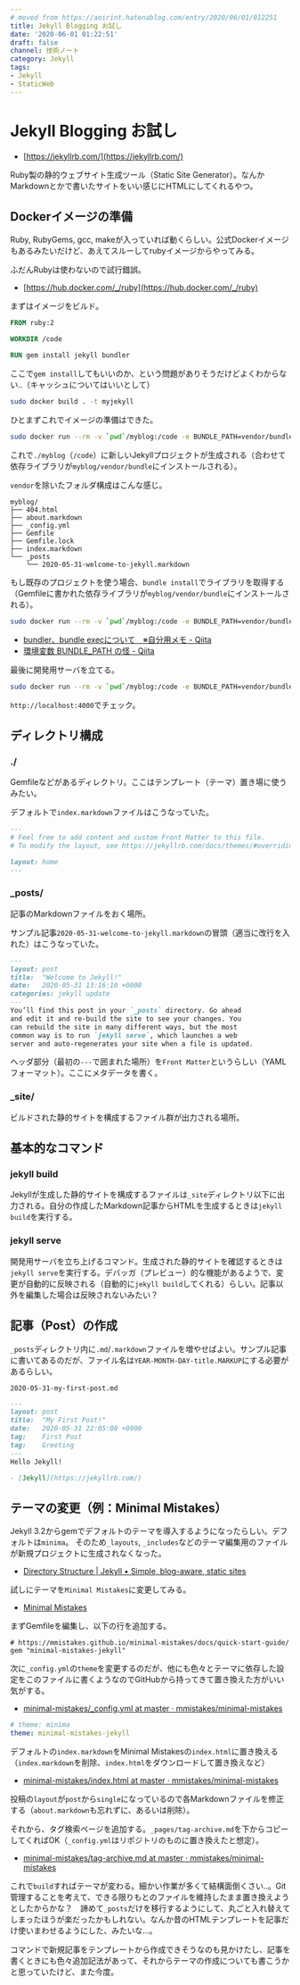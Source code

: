 ```yaml
---
# moved from https://aoirint.hatenablog.com/entry/2020/06/01/012251
title: Jekyll Blogging お試し
date: '2020-06-01 01:22:51'
draft: false
channel: 技術ノート
category: Jekyll
tags:
- Jekyll
- StaticWeb
---
```

# Jekyll Blogging お試し

- [https://jekyllrb.com/](https://jekyllrb.com/)

Ruby製の静的ウェブサイト生成ツール（Static Site Generator）。なんかMarkdownとかで書いたサイトをいい感じにHTMLにしてくれるやつ。


## Dockerイメージの準備
Ruby, RubyGems, gcc, makeが入っていれば動くらしい。公式Dockerイメージもあるみたいだけど、あえてスルーしてrubyイメージからやってみる。

ふだんRubyは使わないので試行錯誤。

- [https://hub.docker.com/_/ruby](https://hub.docker.com/_/ruby)

まずはイメージをビルド。

```dockerfile
FROM ruby:2

WORKDIR /code

RUN gem install jekyll bundler
```

ここで`gem install`してもいいのか、という問題がありそうだけどよくわからない..（キャッシュについてはいいとして）


```sh
sudo docker build . -t myjekyll
```

ひとまずこれでイメージの準備はできた。

```sh
sudo docker run --rm -v `pwd`/myblog:/code -e BUNDLE_PATH=vendor/bundle myjekyll jekyll new ./
```

これで`./myblog`（`/code`）に新しいJekyllプロジェクトが生成される（合わせて依存ライブラリが`myblog/vendor/bundle`にインストールされる）。

`vendor`を除いたフォルダ構成はこんな感じ。

```
myblog/
├── 404.html
├── about.markdown
├── _config.yml
├── Gemfile
├── Gemfile.lock
├── index.markdown
└── _posts
    └── 2020-05-31-welcome-to-jekyll.markdown
```

もし既存のプロジェクトを使う場合、`bundle install`でライブラリを取得する（Gemfileに書かれた依存ライブラリが`myblog/vendor/bundle`にインストールされる）。

```sh
sudo docker run --rm -v `pwd`/myblog:/code -e BUNDLE_PATH=vendor/bundle myjekyll bundle install
```

- [bundler、bundle execについて　※自分用メモ - Qiita](https://qiita.com/dawn_628/items/1821d4eef22b9f45eea8)
- [環境変数 BUNDLE_PATH の怪 - Qiita](https://qiita.com/ma2shita/items/700dd0bd229798f878b5)

最後に開発用サーバを立てる。

```sh
sudo docker run --rm -v `pwd`/myblog:/code -e BUNDLE_PATH=vendor/bundle -p 4000:4000 myjekyll bundle exec jekyll serve -H 0.0.0.0 -P 4000
```

`http://localhost:4000`でチェック。


## ディレクトリ構成
### ./
Gemfileなどがあるディレクトリ。ここはテンプレート（テーマ）置き場に使うみたい。

デフォルトで`index.markdown`ファイルはこうなっていた。

```md
---
# Feel free to add content and custom Front Matter to this file.
# To modify the layout, see https://jekyllrb.com/docs/themes/#overriding-theme-defaults

layout: home
---
```

### \_posts/
記事のMarkdownファイルをおく場所。

サンプル記事`2020-05-31-welcome-to-jekyll.markdown`の冒頭（適当に改行を入れた）はこうなっていた。

```md
---
layout: post
title:  "Welcome to Jekyll!"
date:   2020-05-31 13:16:10 +0000
categories: jekyll update
---
You’ll find this post in your `_posts` directory. Go ahead
and edit it and re-build the site to see your changes. You
can rebuild the site in many different ways, but the most
common way is to run `jekyll serve`, which launches a web
server and auto-regenerates your site when a file is updated.
```

ヘッダ部分（最初の`---`で囲まれた場所）を`Front Matter`というらしい（YAMLフォーマット）。ここにメタデータを書く。


### \_site/
ビルドされた静的サイトを構成するファイル群が出力される場所。


## 基本的なコマンド
### jekyll build
Jekyllが生成した静的サイトを構成するファイルは`_site`ディレクトリ以下に出力される。自分の作成したMarkdown記事からHTMLを生成するときは`jekyll build`を実行する。

### jekyll serve
開発用サーバを立ち上げるコマンド。生成された静的サイトを確認するときは`jekyll serve`を実行する。デバッガ（プレビュー）的な機能があるようで、変更が自動的に反映される（自動的に`jekyll build`してくれる）らしい。記事以外を編集した場合は反映されないみたい？


## 記事（Post）の作成
`_posts`ディレクトリ内に`.md`/`.markdown`ファイルを増やせばよい。サンプル記事に書いてあるのだが、ファイル名は`YEAR-MONTH-DAY-title.MARKUP`にする必要があるらしい。

`2020-05-31-my-first-post.md`

```md
---
layout: post
title:  "My First Post!"
date:   2020-05-31 22:05:00 +0900
tag:    First Post
tag:    Greeting
---
Hello Jekyll!

- [Jekyll](https://jekyllrb.com/)

```


## テーマの変更（例：Minimal Mistakes）
Jekyll 3.2からgemでデフォルトのテーマを導入するようになったらしい。デフォルトは`minima`。
そのため`_layouts`, `_includes`などのテーマ編集用のファイルが新規プロジェクトに生成されなくなった。

- [Directory Structure | Jekyll • Simple, blog-aware, static sites](https://jekyllrb.com/docs/structure/)

試しにテーマを`Minimal Mistakes`に変更してみる。

- [Minimal Mistakes](https://mmistakes.github.io/minimal-mistakes/)

まずGemfileを編集し、以下の行を追加する。

```gem
# https://mmistakes.github.io/minimal-mistakes/docs/quick-start-guide/
gem "minimal-mistakes-jekyll"
```

次に`_config.yml`の`theme`を変更するのだが、他にも色々とテーマに依存した設定をこのファイルに書くようなのでGitHubから持ってきて置き換えた方がいい気がする。

- [minimal-mistakes/_config.yml at master · mmistakes/minimal-mistakes](https://github.com/mmistakes/minimal-mistakes/blob/master/_config.yml)

```yaml
# theme: minima
theme: minimal-mistakes-jekyll
```


デフォルトの`index.markdown`をMinimal Mistakesの`index.html`に置き換える（`index.markdown`を削除、`index.html`をダウンロードして置き換えなど）

- [minimal-mistakes/index.html at master · mmistakes/minimal-mistakes](https://github.com/mmistakes/minimal-mistakes/blob/master/index.html)


投稿の`layout`が`post`から`single`になっているので各Markdownファイルを修正する（`about.markdown`も忘れずに、あるいは削除）。


それから、タグ検索ページを追加する。`_pages/tag-archive.md`を下からコピーしてくればOK（`_config.yml`はリポジトリのものに置き換えたと想定）。

- [minimal-mistakes/tag-archive.md at master · mmistakes/minimal-mistakes](https://github.com/mmistakes/minimal-mistakes/blob/master/docs/_pages/tag-archive.md)


これで`build`すればテーマが変わる。細かい作業が多くて結構面倒くさい..。Git管理することを考えて、できる限りもとのファイルを維持したまま置き換えようとしたからかな？　諦めて`_posts`だけを移行するようにして、丸ごと入れ替えてしまったほうが楽だったかもしれない。なんか昔のHTMLテンプレートを記事だけ使いまわせるようにした、みたいな...。

コマンドで新規記事をテンプレートから作成できそうなのも見かけたし、記事を書くときにも色々追加記法があって、それからテーマの作成についても書こうかと思っていたけど、また今度。
